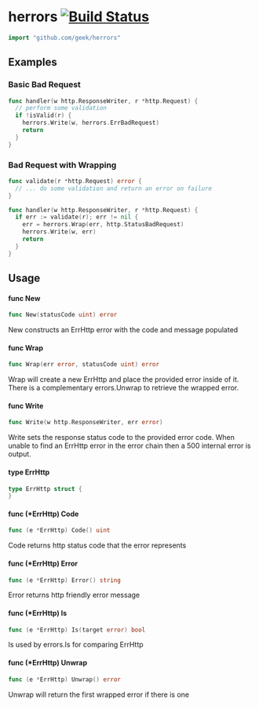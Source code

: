 # herrors [![Build Status](https://travis-ci.org/geek/herrors.svg?branch=main)](https://travis-ci.org/geek/herrors)
```go
import "github.com/geek/herrors"
```
## Examples

### Basic Bad Request

```go
func handler(w http.ResponseWriter, r *http.Request) {
  // perform some validation
  if !isValid(r) {
    herrors.Write(w, herrors.ErrBadRequest)
    return
  }
}
```

### Bad Request with Wrapping

```go
func validate(r *http.Request) error {
  // ... do some validation and return an error on failure
}

func handler(w http.ResponseWriter, r *http.Request) {
  if err := validate(r); err != nil {
    err = herrors.Wrap(err, http.StatusBadRequest)
    herrors.Write(w, err)
    return
  }
}
```

## Usage

#### func  New

```go
func New(statusCode uint) error
```
New constructs an ErrHttp error with the code and message populated

#### func  Wrap

```go
func Wrap(err error, statusCode uint) error
```
Wrap will create a new ErrHttp and place the provided error inside of it. There
is a complementary errors.Unwrap to retrieve the wrapped error.

#### func  Write

```go
func Write(w http.ResponseWriter, err error)
```
Write sets the response status code to the provided error code. When unable to
find an ErrHttp error in the error chain then a 500 internal error is output.

#### type ErrHttp

```go
type ErrHttp struct {
}
```


#### func (*ErrHttp) Code

```go
func (e *ErrHttp) Code() uint
```
Code returns http status code that the error represents

#### func (*ErrHttp) Error

```go
func (e *ErrHttp) Error() string
```
Error returns http friendly error message

#### func (*ErrHttp) Is

```go
func (e *ErrHttp) Is(target error) bool
```
Is used by errors.Is for comparing ErrHttp

#### func (*ErrHttp) Unwrap

```go
func (e *ErrHttp) Unwrap() error
```
Unwrap will return the first wrapped error if there is one
